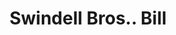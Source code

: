 ---
doi: 10.7916/D8CV5VWZ
date_other: '1890'
date_other_textual: 1890-1899
form: printed ephemera
genre:
- Invoices
name:
- Swindell Bros.
object_in_context_url: https://biggert.cul.columbia.edu/items/view/ave_biggert_01868
subject_hierarchical_geographic:
- Baltimore, Maryland, United States
subject_name:
- Swindell Bros.
title: Swindell Bros.. Bill
sort_title: Swindell Bros.. Bill
call_number: ave_biggert_01868
coordinates:
- 39.28333333333333,-76.61666666666666
pid: ave_biggert_01868
identifiers: ave_biggert_01868
thumbnail: false
permalink: /biggert/ave_biggert_01868/
layout: iiif-image-page
---
